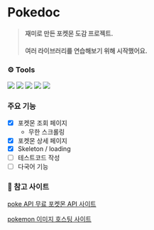 # Pokedoc
> #### 재미로 만든 포켓몬 도감 프로젝트.
> #### 여러 라이브러리를 연습해보기 위해 시작했어요.
> 


### ⚙️ Tools
<p>
<img src="https://img.shields.io/badge/React-61DAFB?style=flat-square&logo=React&logoColor=black"/>
<img src="https://img.shields.io/badge/Next.js-000000?style=flat-square&logo=Next.js&logoColor=white"/>
<img src="https://img.shields.io/badge/Typescript-3178C6?style=flat-square&logo=Typescript&logoColor=white"/>
<img src="https://img.shields.io/badge/Tailwind CSS-06B6D4?style=flat-square&logo=Tailwind CSS&logoColor=white"/>
<img src="https://img.shields.io/badge/React query-FF4154?style=flat-square&logo=React query&logoColor=white"/> 
</p>

### 주요 기능
* [x] 포켓몬 조회 페이지
  *  무한 스크롤링 
* [x] 포켓몬 상세 페이지
* [x] Skeleton / loading
* [ ] 테스트코드 작성
* [ ] 다국어 기능

### 📄 참고 사이트
[poke API 무료 포켓몬 API 사이트
](https://pokeapi.co/docs/v2)

[pokemon 이미지 호스팅 사이트](https://github.com/PokeAPI/sprites)
